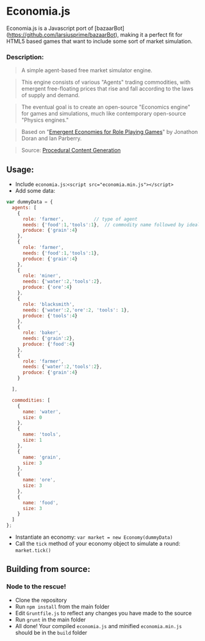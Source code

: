 Economia.js
=========

Economia.js is a Javascript port of [bazaarBot] (https://github.com/larsiusprime/bazaarBot), making it a perfect fit for HTML5 based games that want to include some sort of market simulation.

### Description:

> A simple agent-based free market simulator engine. 

> This engine consists of various "Agents" trading commodities, with emergent free-floating prices that rise and fall according to the laws of supply and demand. 

> The eventual goal is to create an open-source "Economics engine" for games and simulations, much like contemporary open-source "Physics engines."

> Based on "[Emergent Economies for Role Playing Games](http://larc.unt.edu/techreports/LARC-2010-03.pdf)" by Jonathon Doran and Ian Parberry.

> Source: [Procedural Content Generation](http://larc.unt.edu/ian/research/content/)
	
Usage:
---------------------------

* Include `economia.js`:`<script src="economia.min.js"></script>`
* Add some data:

```javascript
var dummyData = {
  agents: [
    {
      role: 'farmer',			// type of agent
      needs: {'food':1,'tools':1},	// commodity name followed by ideal amount
      produce: {'grain':4}
    },
    {
      role: 'farmer',
      needs: {'food':1,'tools':1},
      produce: {'grain':4}
    },
    {
      role: 'miner',
      needs: {'water':2,'tools':2},
      produce: {'ore':4}
    },
    {
      role: 'blacksmith',
      needs: {'water':2,'ore':2, 'tools': 1},
      produce: {'tools':4}
    },
    {
      role: 'baker',
      needs: {'grain':2},
      produce: {'food':4}
    },
    {
      role: 'farmer',
      needs: {'water':2,'tools':2},
      produce: {'grain':4}
    }

  ],

  commodities: [
    {
      name: 'water',
      size: 0
    },
    {
      name: 'tools',
      size: 1
    },
    {
      name: 'grain',
      size: 3
    },
    {
      name: 'ore',
      size: 3
    },
    {
      name: 'food',
      size: 3
    }
  ]
};
```
* Instantiate an economy: `var market = new Economy(dummyData)`
* Call the `tick` method of your economy object to simulate a round: `market.tick()`

Building from source:
---------------------------
### Node to the rescue!

* Clone the repository
* Run `npm install` from the main folder
* Edit `Gruntfile.js` to reflect any changes you have made to the source
* Run `grunt` in the main folder
* All done! Your compiled `economia.js` and minified `economia.min.js` should be in the `build` folder
